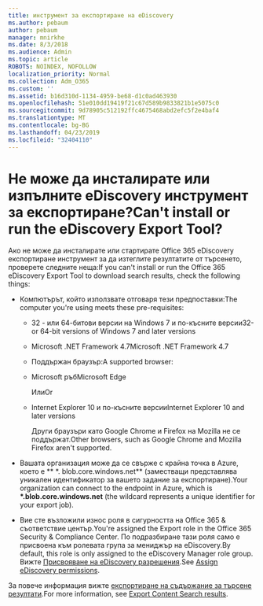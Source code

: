 ```yaml
---
title: инструмент за експортиране на eDiscovery
ms.author: pebaum
author: pebaum
manager: mnirkhe
ms.date: 8/3/2018
ms.audience: Admin
ms.topic: article
ROBOTS: NOINDEX, NOFOLLOW
localization_priority: Normal
ms.collection: Adm_O365
ms.custom: ''
ms.assetid: b16d310d-1134-4959-be68-d1c0ad463930
ms.openlocfilehash: 51e010dd19419f21c67d589b9833821b1e5075c0
ms.sourcegitcommit: 9d78905c512192ffc4675468abd2efc5f2e4baf4
ms.translationtype: MT
ms.contentlocale: bg-BG
ms.lasthandoff: 04/23/2019
ms.locfileid: "32404110"
---
```

# <a name="cant-install-or-run-the-ediscovery-export-tool"></a><span data-ttu-id="01394-102">Не може да инсталирате или изпълните eDiscovery инструмент за експортиране?</span><span class="sxs-lookup"><span data-stu-id="01394-102">Can't install or run the eDiscovery Export Tool?</span></span>

<span data-ttu-id="01394-103">Ако не може да инсталирате или стартирате Office 365 eDiscovery експортиране инструмент за да изтеглите резултатите от търсенето, проверете следните неща:</span><span class="sxs-lookup"><span data-stu-id="01394-103">If you can't install or run the Office 365 eDiscovery Export Tool to download search results, check the following things:</span></span>
  
- <span data-ttu-id="01394-104">Компютърът, който използвате отговаря тези предпоставки:</span><span class="sxs-lookup"><span data-stu-id="01394-104">The computer you're using meets these pre-requisites:</span></span>
    
  - <span data-ttu-id="01394-105">32 - или 64-битови версии на Windows 7 и по-късните версии</span><span class="sxs-lookup"><span data-stu-id="01394-105">32- or 64-bit versions of Windows 7 and later versions</span></span>
    
  - <span data-ttu-id="01394-106">Microsoft .NET Framework 4.7</span><span class="sxs-lookup"><span data-stu-id="01394-106">Microsoft .NET Framework 4.7</span></span>
    
  - <span data-ttu-id="01394-107">Поддържан браузър:</span><span class="sxs-lookup"><span data-stu-id="01394-107">A supported browser:</span></span>
    
  - <span data-ttu-id="01394-108">Microsoft ръб</span><span class="sxs-lookup"><span data-stu-id="01394-108">Microsoft Edge</span></span>
    
    <span data-ttu-id="01394-109">Или</span><span class="sxs-lookup"><span data-stu-id="01394-109">Or</span></span>
    
  - <span data-ttu-id="01394-110">Internet Explorer 10 и по-късните версии</span><span class="sxs-lookup"><span data-stu-id="01394-110">Internet Explorer 10 and later versions</span></span>
    
    <span data-ttu-id="01394-111">Други браузъри като Google Chrome и Firefox на Mozilla не се поддържат.</span><span class="sxs-lookup"><span data-stu-id="01394-111">Other browsers, such as Google Chrome and Mozilla Firefox aren't supported.</span></span>
    
- <span data-ttu-id="01394-112">Вашата организация може да се свърже с крайна точка в Azure, което е \*\* \*. blob.core.windows.net\*\* (заместващи представлява уникален идентификатор за вашето задание за експортиране).</span><span class="sxs-lookup"><span data-stu-id="01394-112">Your organization can connect to the endpoint in Azure, which is **\*.blob.core.windows.net** (the wildcard represents a unique identifier for your export job).</span></span> 
    
- <span data-ttu-id="01394-113">Вие сте възложили износ роля в сигурността на Office 365 &amp; съответствие център.</span><span class="sxs-lookup"><span data-stu-id="01394-113">You're assigned the Export role in the Office 365 Security &amp; Compliance Center.</span></span> <span data-ttu-id="01394-114">По подразбиране тази роля само е присвоена към ролевата група за мениджър на eDiscovery.</span><span class="sxs-lookup"><span data-stu-id="01394-114">By default, this role is only assigned to the eDiscovery Manager role group.</span></span> <span data-ttu-id="01394-115">Вижте [Присвояване на eDiscovery разрешения](https://support.office.com/article/assign-ediscovery-permissions-in-the-office-365-security-compliance-center-5b9a067b-9d2e-4aa5-bb33-99d8c0d0b5d7#moreinfo).</span><span class="sxs-lookup"><span data-stu-id="01394-115">See [Assign eDiscovery permissions](https://support.office.com/article/assign-ediscovery-permissions-in-the-office-365-security-compliance-center-5b9a067b-9d2e-4aa5-bb33-99d8c0d0b5d7#moreinfo).</span></span>
    
<span data-ttu-id="01394-116">За повече информация вижте [експортиране на съдържание за търсене резултати](https://support.office.com/article/Export-Content-Search-results-from-the-Office-365-Security-Compliance-Center-ed48d448-3714-4c42-85f5-10f75f6a4278).</span><span class="sxs-lookup"><span data-stu-id="01394-116">For more information, see [Export Content Search results](https://support.office.com/article/Export-Content-Search-results-from-the-Office-365-Security-Compliance-Center-ed48d448-3714-4c42-85f5-10f75f6a4278).</span></span>
  


